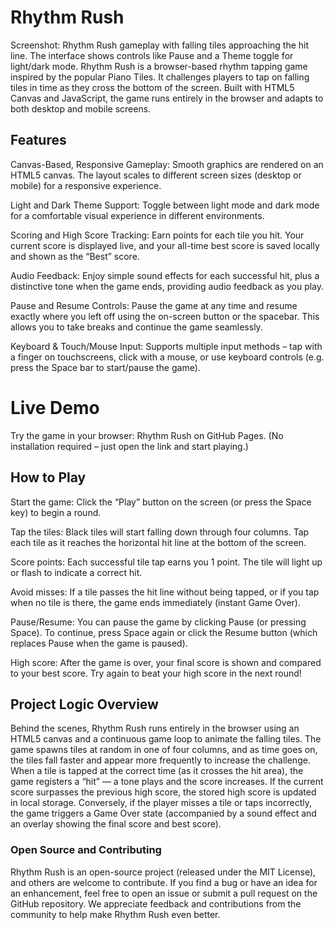 # Rhythm Rush

Screenshot: Rhythm Rush gameplay with falling tiles approaching the hit line. The interface shows controls like Pause and a Theme toggle for light/dark mode.
Rhythm Rush is a browser-based rhythm tapping game inspired by the popular Piano Tiles. It challenges players to tap on falling tiles in time as they cross the bottom of the screen. Built with HTML5 Canvas and JavaScript, the game runs entirely in the browser and adapts to both desktop and mobile screens.

## Features

Canvas-Based, Responsive Gameplay: Smooth graphics are rendered on an HTML5 canvas. The layout scales to different screen sizes (desktop or mobile) for a responsive experience.

Light and Dark Theme Support: Toggle between light mode and dark mode for a comfortable visual experience in different environments.

Scoring and High Score Tracking: Earn points for each tile you hit. Your current score is displayed live, and your all-time best score is saved locally and shown as the “Best” score.

Audio Feedback: Enjoy simple sound effects for each successful hit, plus a distinctive tone when the game ends, providing audio feedback as you play.

Pause and Resume Controls: Pause the game at any time and resume exactly where you left off using the on-screen button or the spacebar. This allows you to take breaks and continue the game seamlessly.

Keyboard & Touch/Mouse Input: Supports multiple input methods – tap with a finger on touchscreens, click with a mouse, or use keyboard controls (e.g. press the Space bar to start/pause the game).

# Live Demo

Try the game in your browser: Rhythm Rush on GitHub Pages. (No installation required – just open the link and start playing.)

## How to Play

Start the game: Click the “Play” button on the screen (or press the Space key) to begin a round.

Tap the tiles: Black tiles will start falling down through four columns. Tap each tile as it reaches the horizontal hit line at the bottom of the screen.

Score points: Each successful tile tap earns you 1 point. The tile will light up or flash to indicate a correct hit.

Avoid misses: If a tile passes the hit line without being tapped, or if you tap when no tile is there, the game ends immediately (instant Game Over).

Pause/Resume: You can pause the game by clicking Pause (or pressing Space). To continue, press Space again or click the Resume button (which replaces Pause when the game is paused).

High score: After the game is over, your final score is shown and compared to your best score. Try again to beat your high score in the next round!

## Project Logic Overview

Behind the scenes, Rhythm Rush runs entirely in the browser using an HTML5 canvas and a continuous game loop to animate the falling tiles. The game spawns tiles at random in one of four columns, and as time goes on, the tiles fall faster and appear more frequently to increase the challenge. When a tile is tapped at the correct time (as it crosses the hit area), the game registers a “hit” — a tone plays and the score increases. If the current score surpasses the previous high score, the stored high score is updated in local storage. Conversely, if the player misses a tile or taps incorrectly, the game triggers a Game Over state (accompanied by a sound effect and an overlay showing the final score and best score).

### Open Source and Contributing

Rhythm Rush is an open-source project (released under the MIT License), and others are welcome to contribute. If you find a bug or have an idea for an enhancement, feel free to open an issue or submit a pull request on the GitHub repository. We appreciate feedback and contributions from the community to help make Rhythm Rush even better.
